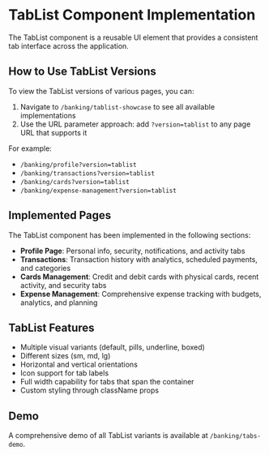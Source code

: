 # TabList Component Implementation

The TabList component is a reusable UI element that provides a consistent tab interface across the application.

## How to Use TabList Versions

To view the TabList versions of various pages, you can:

1. Navigate to `/banking/tablist-showcase` to see all available implementations
2. Use the URL parameter approach: add `?version=tablist` to any page URL that supports it

For example:

- `/banking/profile?version=tablist`
- `/banking/transactions?version=tablist`
- `/banking/cards?version=tablist`
- `/banking/expense-management?version=tablist`

## Implemented Pages

The TabList component has been implemented in the following sections:

- **Profile Page**: Personal info, security, notifications, and activity tabs
- **Transactions**: Transaction history with analytics, scheduled payments, and categories
- **Cards Management**: Credit and debit cards with physical cards, recent activity, and security tabs
- **Expense Management**: Comprehensive expense tracking with budgets, analytics, and planning

## TabList Features

- Multiple visual variants (default, pills, underline, boxed)
- Different sizes (sm, md, lg)
- Horizontal and vertical orientations
- Icon support for tab labels
- Full width capability for tabs that span the container
- Custom styling through className props

## Demo

A comprehensive demo of all TabList variants is available at `/banking/tabs-demo`.
